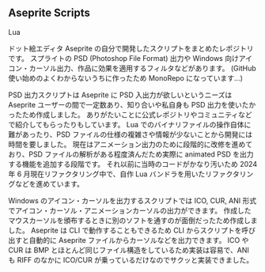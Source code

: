 ## Aseprite Scripts

<gh-card slug="Tsukina-7mochi/aseprite-scripts"></gh-card>

<tech-tags>
Lua
</tech-tags>

ドット絵エディタ Aseprite の自分で開発したスクリプトをまとめたレポジトリです。
スプライトの PSD (Photoshop File Format) 出力や Windows 向けアイコン・カーソル出力、作品に効果を適用するフィルタなどがあります。
(GitHub 使い始めのよくわからないうちに作ったため MonoRepo になっています...)

PSD 出力スクリプトは Aseprite に PSD 入出力が欲しいというニーズは Aseprite ユーザーの間で一定数あり、知り合いや私自身も PSD 出力を使いたかったため作成しました。
ありがたいことに公式レポジトリやコミュニティなどで紹介してもらったりもしています。
Lua でのバイナリファイルの操作自体に難があったり、PSD ファイルの仕様の複雑さや情報が少ないことから開発には時間を要しました。
現在はアニメーション出力のために段階的に改修を進めており、PSD ファイルの解析がある程度済んだため実際に animated PSD を出力する機能を追加する段階です。
それ以前に当時のコードがかなり汚いため 2024 年 6 月現在リファクタリング中で、自作 Lua バンドラを用いたリファクタリングなどを進めています。

Windows のアイコン・カーソルを出力するスクリプトでは ICO, CUR, ANI 形式でアイコン・カーソル・アニメーションカーソルの出力ができます。
作成したマウスカーソルを頒布するときに別のソフトを通すのが面倒だったため作成しました。
Aseprite は CLI で動作することもできるため CLI からスクリプトを呼び出すと自動的に Aseprite ファイルからカーソルなどを出力できます。
ICO や CUR は BMP とほとんど同じファイル構造をしているため実装は容易で、ANI も RIFF のなかに ICO/CUR が乗っているだけなのでサクッと実装できました。

